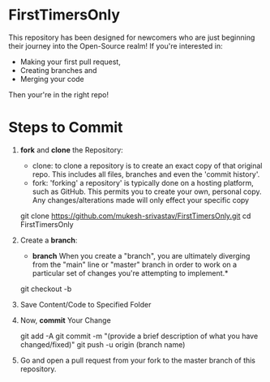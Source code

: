 # FirstTimersOnly

This repository has been designed for newcomers who are just beginning their journey into the Open-Source realm! If you're interested in: 

- Making your first pull request,
- Creating branches and
- Merging your code

Then your're in the right repo!
  
# Steps to Commit

1) **fork** and **clone** the Repository:
   - clone: to clone a repository is to create an exact copy of that original repo. This includes all files, branches and even the 'commit history'.
   - fork: 'forking' a repository' is typically done on a hosting platform, such as GitHub. This permits you to create your own, personal copy. Any changes/alterations made will only effect your specific copy
   
    git clone https://github.com/mukesh-srivastav/FirstTimersOnly.git
    cd FirstTimersOnly


3) Create a **branch**:
      - **branch** When you create a "branch", you are ultimately diverging from the "main" line or "master" branch in order to work on a particular set of changes you're attempting to implement.*
   
   git checkout -b <branch-name>


4) Save Content/Code to Specified Folder


5) Now, **commit** Your Change

    git add -A
    git commit -m "(provide a brief description of what you have changed/fixed)"
    git push -u origin (branch name)


6) Go and open a pull request from your fork to the master branch of this repository.
